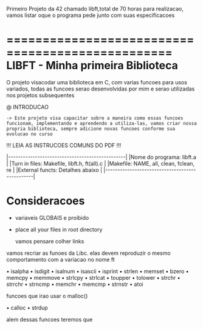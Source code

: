 Primeiro Projeto da 42 chamado libft,total de 70 horas para realizacao, vamos listar oque o programa pede junto com suas especificacoes


=================================================
									LIBFT - Minha primeira Biblioteca
=================================================

O projeto visacodar uma biblioteca em C, com varias funcoes para usos variados, todas as funcoes serao desenvolvidas por mim e serao utilizadas nos projetos subsequentes

@ INTRODUCAO

	-> Este projeto visa capacitar sobre a maneira como essas funcoes funcionam, implementando e aprendendo a utiliza-las, vamos criar nossa propria biblioteca, sempre adicione novas funcoes conforme sua evolucao no curso

!!! LEIA AS INSTRUCOES COMUNS DO PDF !!!

|------------------------------------------------|
|Nome do programa: 	libft.a						 |
|Turn in files:		Makefile, libft.h, ft(all).c |
|Makefile:			NAME, all, clean, fclean, re |
|External functs:	Detalhes abaixo				 |
|------------------------------------------------|

# Consideracoes
- variaveis GLOBAIS e proibido 
- place all your files in root directory




	vamos pensare colher links


vamos recriar as funoes da Libc. elas devem reproduzir o mesmo comportamento com a variacao no nome ft

• isalpha 
• isdigit
• isalnum
• isascii 
• isprint 
• strlen 
• memset 
• bzero
• memcpy 
• memmove 
• strlcpy 
• strlcat
• toupper 
• tolower 
• strchr 
• strrchr 
• strncmp 
• memchr 
• memcmp 
• strnstr 
• atoi

funcoes que irao usar o malloc()

• calloc 
• strdup

alem dessas funcoes teremos que

